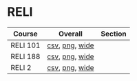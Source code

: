 # RELI

| Course | Overall | Section |
| ------ | ------- | ------- |
| RELI 101 | [csv](https://github.com/UCSD-Historical-Enrollment-Data/2023Winter/blob/main/overall/RELI%20101.csv), [png](https://raw.githubusercontent.com/UCSD-Historical-Enrollment-Data/2023Winter/main/plot_overall/RELI%20101.png), [wide](https://raw.githubusercontent.com/UCSD-Historical-Enrollment-Data/2023Winter/main/plot_overall_wide/RELI%20101.png) |  |
| RELI 188 | [csv](https://github.com/UCSD-Historical-Enrollment-Data/2023Winter/blob/main/overall/RELI%20188.csv), [png](https://raw.githubusercontent.com/UCSD-Historical-Enrollment-Data/2023Winter/main/plot_overall/RELI%20188.png), [wide](https://raw.githubusercontent.com/UCSD-Historical-Enrollment-Data/2023Winter/main/plot_overall_wide/RELI%20188.png) |  |
| RELI 2 | [csv](https://github.com/UCSD-Historical-Enrollment-Data/2023Winter/blob/main/overall/RELI%202.csv), [png](https://raw.githubusercontent.com/UCSD-Historical-Enrollment-Data/2023Winter/main/plot_overall/RELI%202.png), [wide](https://raw.githubusercontent.com/UCSD-Historical-Enrollment-Data/2023Winter/main/plot_overall_wide/RELI%202.png) |  |
